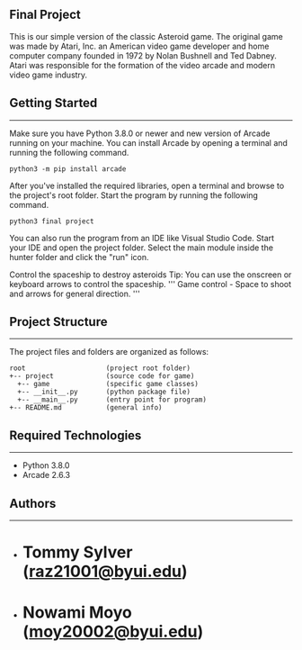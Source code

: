 ## Final Project
This is our simple version of the classic Asteroid game. The original game was made by Atari, Inc. an American video game developer and home computer company founded in 1972 by Nolan Bushnell and Ted Dabney. Atari was responsible for the formation of the video arcade and modern video game industry.

## Getting Started
---
Make sure you have Python 3.8.0 or newer and new version of Arcade running on your machine. You can install Arcade by opening a terminal 
and running the following command.
```
python3 -m pip install arcade
```
After you've installed the required libraries, open a terminal and browse to the 
project's root folder. Start the program by running the following command.
```
python3 final project
```
You can also run the program from an IDE like Visual Studio Code. Start your IDE 
and open the project folder. Select the main module inside the hunter folder and 
click the "run" icon.

Control the spaceship to destroy asteroids
Tip: You can use the onscreen or keyboard arrows to control the spaceship.
'''
Game control - Space to shoot and arrows for general direction.
'''

## Project Structure
---
The project files and folders are organized as follows:
```
root                    (project root folder)
+-- project             (source code for game)
  +-- game              (specific game classes)
  +-- __init__.py       (python package file)
  +-- __main__.py       (entry point for program)
+-- README.md           (general info)
```

## Required Technologies
---
* Python 3.8.0
* Arcade 2.6.3

## Authors
---
* # Tommy Sylver (raz21001@byui.edu)
* # Nowami Moyo (moy20002@byui.edu)
